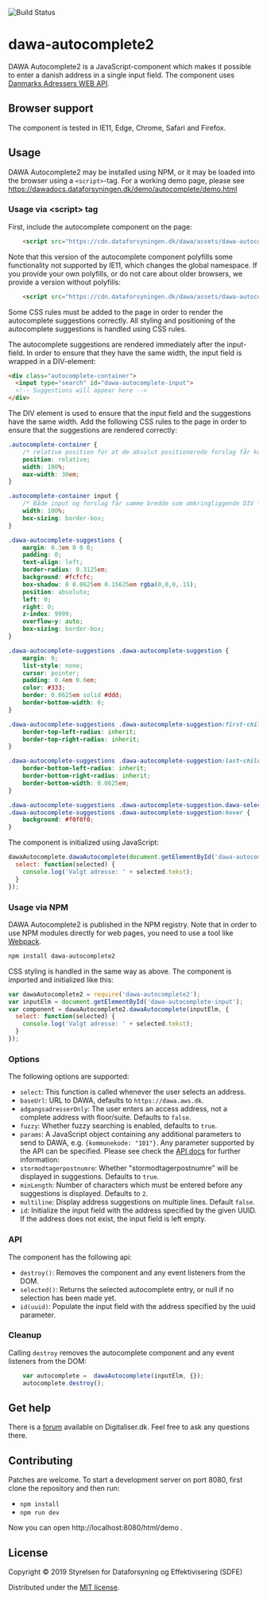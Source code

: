 ![Build Status](https://codebuild.eu-west-1.amazonaws.com/badges?uuid=eyJlbmNyeXB0ZWREYXRhIjoidFUyM1pUSGdsVGF1R0cyWlcxeTM1NnlnYmZYVUVCR3BSQXFlUTNVQWJnbGg2VVE1bk5oTnIyL2oxUE5uNWRjMERpTlc0bXZmWkZrSGQxUHhYblptcEhRPSIsIml2UGFyYW1ldGVyU3BlYyI6IjVNQnMyeVFWNDVYUjBOTkUiLCJtYXRlcmlhbFNldFNlcmlhbCI6MX0%3D&branch=master)
# dawa-autocomplete2

DAWA Autocomplete2 is a JavaScript-component which makes it possible to enter a danish address in a single input field. 
The component uses [Danmarks Adressers WEB API](https://dawadocs.dataforsyningen.dk).

## Browser support
The component is tested in IE11, Edge, Chrome, Safari and Firefox.

## Usage
DAWA Autocomplete2 may be installed using NPM, or it may be loaded into the browser using a `<script>`-tag. 
For a working demo page, please see https://dawadocs.dataforsyningen.dk/demo/autocomplete/demo.html

### Usage via &lt;script&gt; tag
First, include the autocomplete component on the page:
```html
    <script src="https://cdn.dataforsyningen.dk/dawa/assets/dawa-autocomplete2/1.0.2/dawa-autocomplete2.min.js"></script>
```
Note that this version of the autocomplete component polyfills some functionality not supported by IE11, which changes the global namespace.
If you provide your own polyfills, or do not care about older browsers, we provide a version without polyfills:
```html
    <script src="https://cdn.dataforsyningen.dk/dawa/assets/dawa-autocomplete2/1.0.2/unfilled/dawa-autocomplete2.min.js"></script>
```

Some CSS rules must be added to the page in order to render the autocomplete suggestions correctly.
All styling and positioning of the autocomplete suggestions is handled using CSS rules.

The autocomplete suggestions are rendered immediately after the input-field. In order to ensure that
they have the same width, the input field is wrapped in a DIV-element:
```html
<div class="autocomplete-container">
  <input type="search" id="dawa-autocomplete-input">
  <!-- Suggestions will appear here -->
</div>
```

The DIV element is used to ensure that the input field and the suggestions have the same width. Add the following
CSS rules to the page in order to ensure that the suggestions are rendered correctly:

```css
.autocomplete-container {
    /* relative position for at de absolut positionerede forslag får korrekt placering.*/
    position: relative;
    width: 100%;
    max-width: 30em;
}

.autocomplete-container input {
    /* Både input og forslag får samme bredde som omkringliggende DIV */
    width: 100%;
    box-sizing: border-box;
}

.dawa-autocomplete-suggestions {
    margin: 0.3em 0 0 0;
    padding: 0;
    text-align: left;
    border-radius: 0.3125em;
    background: #fcfcfc;
    box-shadow: 0 0.0625em 0.15625em rgba(0,0,0,.15);
    position: absolute;
    left: 0;
    right: 0;
    z-index: 9999;
    overflow-y: auto;
    box-sizing: border-box;
}

.dawa-autocomplete-suggestions .dawa-autocomplete-suggestion {
    margin: 0;
    list-style: none;
    cursor: pointer;
    padding: 0.4em 0.6em;
    color: #333;
    border: 0.0625em solid #ddd;
    border-bottom-width: 0;
}

.dawa-autocomplete-suggestions .dawa-autocomplete-suggestion:first-child {
    border-top-left-radius: inherit;
    border-top-right-radius: inherit;
}

.dawa-autocomplete-suggestions .dawa-autocomplete-suggestion:last-child {
    border-bottom-left-radius: inherit;
    border-bottom-right-radius: inherit;
    border-bottom-width: 0.0625em;
}

.dawa-autocomplete-suggestions .dawa-autocomplete-suggestion.dawa-selected,
.dawa-autocomplete-suggestions .dawa-autocomplete-suggestion:hover {
    background: #f0f0f0;
}
```

The component is initialized using JavaScript:
```javascript
dawaAutocomplete.dawaAutocomplete(document.getElementById('dawa-autocomplete-input'), {
  select: function(selected) {
    console.log('Valgt adresse: ' + selected.tekst);
  }
});
```

### Usage via NPM
DAWA Autocomplete2 is published in the NPM registry. Note that in order to use NPM modules directly for web pages,
you need to use a tool like [Webpack](https://webpack.github.io/).
```bash
npm install dawa-autocomplete2
```

CSS styling is handled in the same way as above. 
The component is imported and initialized like this:
```javascript
var dawaAutocomplete2 = require('dawa-autocomplete2');
var inputElm = document.getElementById('dawa-autocomplete-input');
var component = dawaAutocomplete2.dawaAutocomplete(inputElm, {
  select: function(selected) {
    console.log('Valgt adresse: ' + selected.tekst);
  }
});
```

### Options
The following options are supported:

 - `select`: This function is called whenever the user selects an address.
 - `baseUrl`: URL to DAWA, defaults to `https://dawa.aws.dk`.
 - `adgangsadresserOnly`: The user enters an access address, not a complete address with floor/suite. Defaults to `false`.
 - `fuzzy`: Whether fuzzy searching is enabled, defaults to `true`.
 - `params`: A JavaScript object containing any additional parameters to send to DAWA, e.g. `{kommunekode: "101"}`. Any parameter supported by the API can be specified. Please see check the [API docs](http://dawa.aws.dk/dok/api/autocomplete#autocomplete) for further information:
 - `stormodtagerpostnumre`: Whether "stormodtagerpostnumre" will be displayed in suggestions. Defaults to `true`.
 - `minLength`: Number of characters which must be entered before any suggestions is displayed. Defaults to `2`.
 - `multiline`: Display address suggestions on multiple lines. Default `false`.
 - `id`: Initialize the input field with the address specified by the given UUID. If the address does not exist, the input field is left empty.

### API
The component has the following api:
 
 - `destroy()`: Removes the component and any event listeners from the DOM.
 - `selected()`: Returns the selected autocomplete entry, or null if no selection has been made yet.
 - `id(uuid)`: Populate the input field with the address specified by the uuid parameter.

### Cleanup
Calling `destroy` removes the autocomplete component and any event listeners from the DOM:
```javascript
    var autocomplete =  dawaAutocomplete(inputElm, {});
    autocomplete.destroy();
```

## Get help
There is a [forum](https://digitaliser.dk/group/334445/forum) available on Digitaliser.dk. 
Feel free to ask any questions there. 
 
## Contributing
Patches are welcome. To start a development server on port 8080, first clone the repository and then run:

 - `npm install`
 - `npm run dev`
 
Now you can open http://localhost:8080/html/demo .
 
## License
Copyright © 2019 Styrelsen for Dataforsyning og Effektivisering (SDFE)

Distributed under the [MIT license](https://opensource.org/licenses/MIT).

